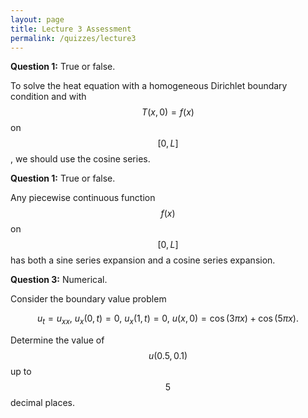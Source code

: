 ```yaml
---
layout: page
title: Lecture 3 Assessment
permalink: /quizzes/lecture3
---
```



**Question 1:**  True or false.

To solve the heat equation with a homogeneous Dirichlet boundary condition and with $$T(x,0) = f(x)$$ on $$[0,L]$$, we should use the cosine series.

**Question 1:**  True or false.

Any piecewise continuous function $$f(x)$$ on $$[0,L]$$ has both a sine series expansion and a cosine series expansion.

**Question 3:**  Numerical.

Consider the boundary value problem

$$u_t = u_{xx},\ u_x(0,t) = 0,\ u_x(1,t) = 0,\ u(x,0) = \cos(3\pi x) + \cos(5\pi x).$$

Determine the value of $$u(0.5,0.1)$$ up to $$5$$ decimal places.




